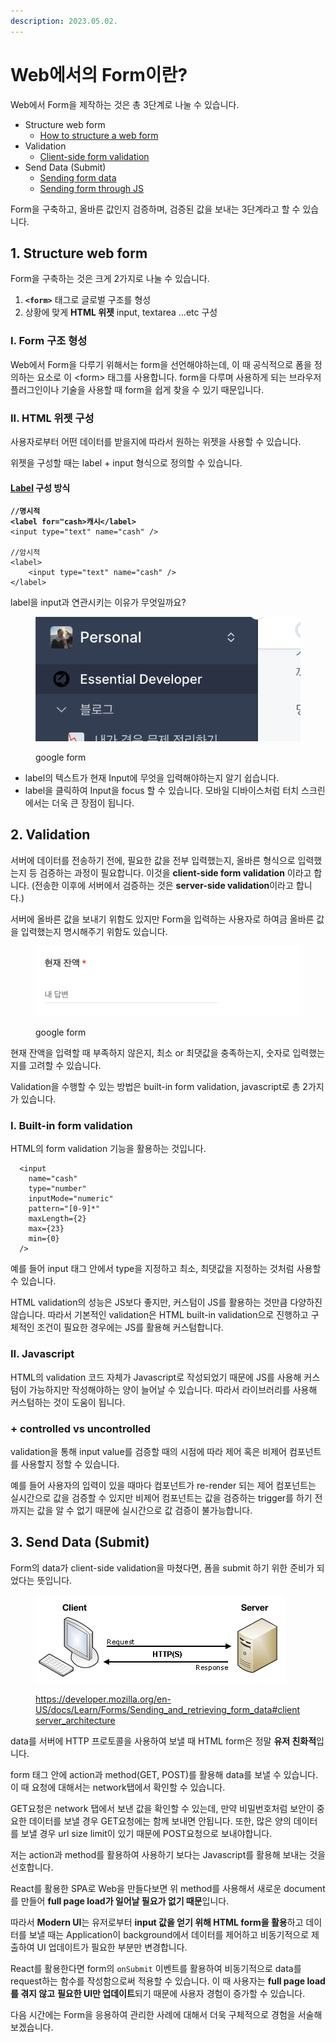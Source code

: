 ```yaml
---
description: 2023.05.02.
---
```


# Web에서의 Form이란?

Web에서 Form을 제작하는 것은 총 3단계로 나눌 수 있습니다.

* Structure web form
  * [How to structure a web form](https://developer.mozilla.org/en-US/docs/Learn/Forms/How\_to\_structure\_a\_web\_form)
* Validation
  * [Client-side form validation](https://developer.mozilla.org/en-US/docs/Learn/Forms/Form\_validation)
* Send Data (Submit)
  * [Sending form data](https://developer.mozilla.org/en-US/docs/Learn/Forms/Sending\_and\_retrieving\_form\_data)
  * [Sending form through JS](https://developer.mozilla.org/en-US/docs/Learn/Forms/Sending\_forms\_through\_JavaScript)



Form을 구축하고, 올바른 값인지 검증하며, 검증된 값을 보내는 3단계라고 할 수 있습니다.



## 1. Structure web form

Form을 구축하는 것은 크게 2가지로 나눌 수 있습니다.

1. **`<form>`** 태그로 글로벌 구조를 형성
2. 상황에 맞게 **HTML 위젯** input, textarea ...etc 구성



### I. Form 구조 형성

Web에서 Form을 다루기 위해서는 form을 선언해야하는데, 이 때 공식적으로 폼을 정의하는 요소로 이 \<form> 태그를 사용합니다. form을 다루며 사용하게 되는 브라우저 플러그인이나 기술을 사용할 때 form을 쉽게 찾을 수 있기 때문입니다.



### II. HTML 위젯 구성

사용자로부터 어떤 데이터를 받을지에 따라서 원하는 위젯을 사용할 수 있습니다.

위젯을 구성할 때는 label + input 형식으로 정의할 수 있습니다.&#x20;

#### [Label](https://developer.mozilla.org/en-US/docs/Web/HTML/Element/label) 구성 방식

<pre class="language-tsx"><code class="lang-tsx"><strong>//명시적
</strong><strong>&#x3C;label for="cash>캐시&#x3C;/label>
</strong>&#x3C;input type="text" name="cash" />

//암시적
&#x3C;label>
    &#x3C;input type="text" name="cash" />
&#x3C;/label>
</code></pre>

label을 input과 연관시키는 이유가 무엇일까요?

<figure><img src="../../../../.gitbook/assets/image (2).png" alt=""><figcaption><p>google form</p></figcaption></figure>

* label의 텍스트가 현재 Input에 무엇을 입력해야하는지 알기 쉽습니다.
* label을 클릭하여 Input을 focus 할 수 있습니다. 모바일 디바이스처럼 터치 스크린에서는 더욱 큰 장점이 됩니다.





## 2. Validation

서버에 데이터를 전송하기 전에, 필요한 값을 전부 입력했는지, 올바른 형식으로 입력했는지 등 검증하는 과정이 필요합니다. 이것을 **client-side form validation** 이라고 합니다. (전송한 이후에 서버에서 검증하는 것은 **server-side validation**이라고 합니다.)

서버에 올바른 값을 보내기 위함도 있지만 Form을 입력하는 사용자로 하여금 올바른 값을 입력했는지 명시해주기 위함도 있습니다.&#x20;

<figure><img src="../../../../.gitbook/assets/image (13).png" alt=""><figcaption><p>google form</p></figcaption></figure>

현재 잔액을 입력할 때 부족하지 않은지, 최소 or 최댓값을 충족하는지, 숫자로 입력했는지를 고려할 수 있습니다.

Validation을 수행할 수 있는 방법은 built-in form validation, javascript로 총 2가지가 있습니다.



### I. Built-in form validation

HTML의 form validation 기능을 활용하는 것입니다.

```tsx
  <input
    name="cash"
    type="number"
    inputMode="numeric"
    pattern="[0-9]*"
    maxLength={2}
    max={23}
    min={0}
  />
```

예를 들어 input 태그 안에서 type을 지정하고 최소, 최댓값을 지정하는 것처럼 사용할 수 있습니다.

HTML validation의 성능은 JS보다 좋지만, 커스텀이 JS를 활용하는 것만큼 다양하진 않습니다. 따라서 기본적인 validation은 HTML built-in validation으로 진행하고 구체적인 조건이 필요한 경우에는 JS를 활용해 커스텀합니다.



### II. Javascript

HTML의 validation 코드 자체가 Javascript로 작성되었기 때문에 JS를 사용해 커스텀이 가능하지만 작성해야하는 양이 늘어날 수 있습니다. 따라서 라이브러리를 사용해 커스텀하는 것이 도움이 됩니다.



### + controlled vs uncontrolled

validation을 통해 input value를 검증할 때의 시점에 따라 제어 혹은 비제어 컴포넌트를 사용할지 정할 수 있습니다.

예를 들어 사용자의 입력이 있을 때마다 컴포넌트가 re-render 되는 제어 컴포넌트는 실시간으로 값을 검증할 수 있지만 비제어 컴포넌트는 값을 검증하는 trigger를 하기 전까지는 값을 알 수 없기 때문에 실시간으로 값 검증이 불가능합니다.



## 3. Send Data (Submit)

Form의 data가 client-side validation을 마쳤다면, 폼을 submit 하기 위한 준비가 되었다는 뜻입니다.

<figure><img src="../../../../.gitbook/assets/image (3) (1) (1).png" alt=""><figcaption><p><a href="https://developer.mozilla.org/en-US/docs/Learn/Forms/Sending_and_retrieving_form_data#clientserver_architecture">https://developer.mozilla.org/en-US/docs/Learn/Forms/Sending_and_retrieving_form_data#clientserver_architecture</a></p></figcaption></figure>

data를 서버에 HTTP 프로토콜을 사용하여 보낼 때 HTML form은 정말 **유저 친화적**입니다.

form 태그 안에 action과 method(GET, POST)를 활용해 data를 보낼 수 있습니다. 이 때 요청에 대해서는 network탭에서 확인할 수 있습니다.

GET요청은 network 탭에서 보낸 값을 확인할 수 있는데, 만약 비밀번호처럼 보안이 중요한 데이터를 보낼 경우 GET요청에는 함께 보내면 안됩니다. 또한, 많은 양의 데이터를 보낼 경우 url size limit이 있기 때문에 POST요청으로 보내야합니다.



저는 action과 method를 활용하여 사용하기 보다는 Javascript를 활용해 보내는 것을 선호합니다.

React를 활용한 SPA로 Web을 만들다보면 위 method를 사용해서 새로운 document를 만들어 **full page load가 일어날 필요가 없기 때문**입니다.

따라서 **Modern UI**는 유저로부터 **input 값을 얻기 위해 HTML form을 활용**하고 데이터를 보낼 때는 Application이 background에서 데이터를 제어하고 비동기적으로 제출하여 UI 업데이트가 필요한 부분만 변경합니다.

React를 활용한다면 form의 `onSubmit` 이벤트를 활용하여 비동기적으로 data를 request하는 함수를 작성함으로써 적용할 수 있습니다. 이 때 사용자는 **full page load를 겪지 않고** **필요한 UI만 업데이트**되기 때문에 사용자 경험이 증가할 수 있습니다.



다음 시간에는 Form을 응용하여 관리한 사례에 대해서 더욱 구체적으로 경험을 서술해보겠습니다.
